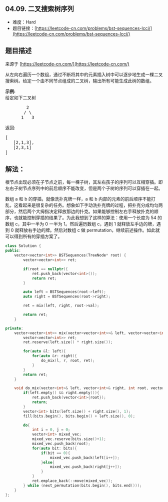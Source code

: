 ##  04.09. 二叉搜索树序列

- 难度：Hard
- 题目链接：[https://leetcode-cn.com/problems/bst-sequences-lcci/](https://leetcode-cn.com/problems/bst-sequences-lcci/)


## 题目描述

来源于 [https://leetcode-cn.com/](https://leetcode-cn.com/)

<p>从左向右遍历一个数组，通过不断将其中的元素插入树中可以逐步地生成一棵二叉搜索树。给定一个由不同节点组成的二叉树，输出所有可能生成此树的数组。</p>

<p><strong>示例:</strong><br>
给定如下二叉树</p>

<pre>        2
       / \
      1   3
</pre>

<p>返回:</p>

<pre>[
   [2,1,3],
   [2,3,1]
]
</pre>


## 解法：

根节点出现必须在子节点之前，每一棵子树，其左右孩子的序列可以互相穿插。即左右子树节点序列中的前后顺序不能改变，但是两个子树的序列可以穿插在一起。

数组 a 和 b 的穿插，就像洗扑克牌一样，a 和 b 内部的元素的前后顺序不能打乱，这看起来是很复杂的任务。想象如下手动洗扑克牌的过程，把扑克分成均匀两部分，然后两个大拇指决定释放那边的扑克。如果能够控制左右手释放扑克的顺序，也就能控制穿插的结果了。为此我想到了这样的算法：使用一个长度为 54 的数组 c，其中一半为 0 一半为 1。然后遍历数组 c，遇到 1 就释放左手边的牌，遇到 0 就释放右手边的牌。然后对数组 c 做 permutation，继续前述操作。如此就可以得到所有的穿插方案了。


```c++
class Solution {
public:
    vector<vector<int>> BSTSequences(TreeNode* root) {
        vector<vector<int>> ret;

        if(root == nullptr){
            ret.push_back(vector<int>());
            return ret;
        }

        auto left = BSTSequences(root->left);
        auto right = BSTSequences(root->right);

        ret = mix(left, right, root->val);

        return ret;
    }

private:
    vector<vector<int>> mix(vector<vector<int>>& left, vector<vector<int>>& right, int root){
        vector<vector<int>> ret;
        ret.reserve(left.size() * right.size());

        for(auto &l: left){
            for(auto &r: right){
                do_mix(l, r, root, ret);
            }
        }
        return ret;
    }

    void do_mix(vector<int>& left, vector<int>& right, int root, vector<vector<int>>& ret){
        if(left.empty() && right.empty()){
            ret.push_back(vector<int>{root});
            return;    
        }
        vector<int> bits(left.size() + right.size(), 1);
        fill(bits.begin(), bits.begin() + left.size(), 0);

        do{
            int i = 0, j = 0;
            vector<int> mixed_vec;
            mixed_vec.reserve(bits.size()+1);
            mixed_vec.push_back(root);
            for(auto bit: bits){
                if(bit == 0){
                    mixed_vec.push_back(left[i++]);
                }else{
                    mixed_vec.push_back(right[j++]);
                }
            }
            ret.emplace_back(::move(mixed_vec));
        } while (next_permutation(bits.begin(), bits.end()));
    }
};
```